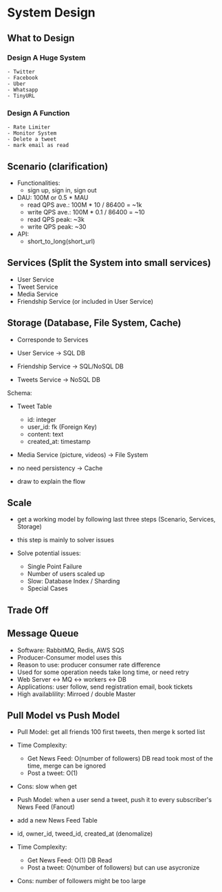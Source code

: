 # System Design

## What to Design

   ### Design A Huge System
    - Twitter
    - Facebook
    - Uber
    - Whatsapp
    - TinyURL

   ### Design A Function
    - Rate Limiter
    - Monitor System
    - Delete a tweet
    - mark email as read

## Scenario (clarification)

 - Functionalities:
    - sign up, sign in, sign out
 - DAU: 100M or 0.5 * MAU
    - read QPS ave.: 100M * 10 / 86400 = ~1k
    - write QPS ave.: 100M * 0.1 / 86400 = ~10
    - read QPS peak: ~3k
    - write QPS peak: ~30
 - API:
    - short_to_long(short_url)

## Services (Split the System into small services)

 - User Service
 - Tweet Service
 - Media Service
 - Friendship Service (or included in User Service)

## Storage (Database, File System, Cache)
 
 - Corresponde to Services
 
 - User Service -> SQL DB
 - Friendship Service -> SQL/NoSQL DB
 - Tweets Service -> NoSQL DB

 Schema:
  - Tweet Table
    - id: integer
    - user_id: fk (Foreign Key)
    - content: text
    - created_at: timestamp

 - Media Service (picture, videos) -> File System

 - no need persistency -> Cache

 - draw to explain the flow

## Scale

 - get a working model by following last three steps (Scenario, Services, Storage)
 - this step is mainly to solver issues 

 - Solve potential issues:
    - Single Point Failure
    - Number of users scaled up
    - Slow: Database Index / Sharding
    - Special Cases
    

## Trade Off



## Message Queue
  - Software: RabbitMQ, Redis, AWS SQS
  - Producer-Consumer model uses this 
  - Reason to use: producer consumer rate difference
  - Used for some operation needs take long time, or need retry
  - Web Server <-> MQ <-> workers <-> DB
  - Applications: user follow, send registration email, book tickets
  - High availablility: Mirroed / double Master

## Pull Model vs Push Model

  - Pull Model: get all friends 100 first tweets, then merge k sorted list
  - Time Complexity: 
    - Get News Feed: O(number of followers) DB read took most of the time, merge can be ignored
    - Post a tweet: O(1)
  - Cons: slow when get

  - Push Model: when a user send a tweet, push it to every subscriber's News Feed (Fanout)
  - add a new News Feed Table
  - id, owner_id, tweed_id, created_at (denomalize)
  - Time Complexity: 
    - Get News Feed: O(1) DB Read
    - Post a tweet: O(number of followers) but can use asycronize
  - Cons: number of followers might be too large
